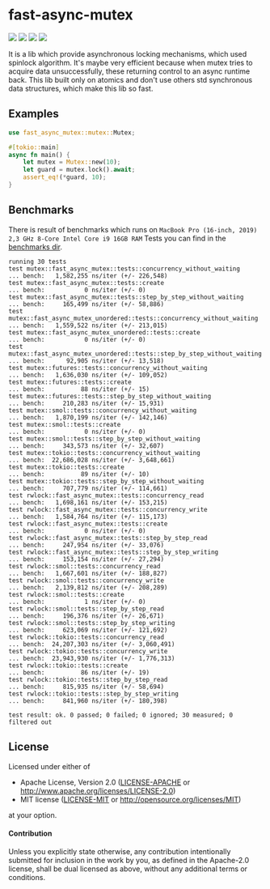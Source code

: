 # fast-async-mutex
[![](https://github.com/Mnwa/fast-async-mutex/workflows/build/badge.svg?branch=master)](https://github.com/Mnwa/fast-async-mutex/actions?query=workflow%3Abuild)
[![](https://docs.rs/fast-async-mutex/badge.svg)](https://docs.rs/fast-async-mutex/)
[![](https://img.shields.io/crates/v/fast-async-mutex.svg)](https://crates.io/crates/fast-async-mutex)
[![](https://img.shields.io/crates/d/fast-async-mutex.svg)](https://crates.io/crates/fast-async-mutex)

It is a lib which provide asynchronous locking mechanisms, which used spinlock algorithm.
It's maybe very efficient because when mutex tries to acquire data unsuccessfully, these returning control to an async runtime back.
This lib built only on atomics and don't use others std synchronous data structures, which make this lib so fast.

## Examples

```rust
use fast_async_mutex::mutex::Mutex;

#[tokio::main]
async fn main() {
    let mutex = Mutex::new(10);
    let guard = mutex.lock().await;
    assert_eq!(*guard, 10);
}
```

## Benchmarks

There is result of benchmarks which runs on `MacBook Pro (16-inch, 2019) 2,3 GHz 8-Core Intel Core i9 16GB RAM`
Tests you can find in the [benchmarks dir](benchmarks).
```
running 30 tests
test mutex::fast_async_mutex::tests::concurrency_without_waiting            ... bench:   1,582,255 ns/iter (+/- 226,548)
test mutex::fast_async_mutex::tests::create                                 ... bench:           0 ns/iter (+/- 0)
test mutex::fast_async_mutex::tests::step_by_step_without_waiting           ... bench:     165,499 ns/iter (+/- 58,886)
test mutex::fast_async_mutex_unordered::tests::concurrency_without_waiting  ... bench:   1,559,522 ns/iter (+/- 213,015)
test mutex::fast_async_mutex_unordered::tests::create                       ... bench:           0 ns/iter (+/- 0)
test mutex::fast_async_mutex_unordered::tests::step_by_step_without_waiting ... bench:      92,905 ns/iter (+/- 13,518)
test mutex::futures::tests::concurrency_without_waiting                     ... bench:   1,636,030 ns/iter (+/- 109,052)
test mutex::futures::tests::create                                          ... bench:          88 ns/iter (+/- 15)
test mutex::futures::tests::step_by_step_without_waiting                    ... bench:     210,283 ns/iter (+/- 15,931)
test mutex::smol::tests::concurrency_without_waiting                        ... bench:   1,870,199 ns/iter (+/- 142,146)
test mutex::smol::tests::create                                             ... bench:           0 ns/iter (+/- 0)
test mutex::smol::tests::step_by_step_without_waiting                       ... bench:     343,573 ns/iter (+/- 32,607)
test mutex::tokio::tests::concurrency_without_waiting                       ... bench:  22,686,028 ns/iter (+/- 3,648,661)
test mutex::tokio::tests::create                                            ... bench:          89 ns/iter (+/- 10)
test mutex::tokio::tests::step_by_step_without_waiting                      ... bench:     707,779 ns/iter (+/- 114,661)
test rwlock::fast_async_mutex::tests::concurrency_read                      ... bench:   1,698,161 ns/iter (+/- 153,215)
test rwlock::fast_async_mutex::tests::concurrency_write                     ... bench:   1,584,764 ns/iter (+/- 115,173)
test rwlock::fast_async_mutex::tests::create                                ... bench:           0 ns/iter (+/- 0)
test rwlock::fast_async_mutex::tests::step_by_step_read                     ... bench:     247,954 ns/iter (+/- 33,076)
test rwlock::fast_async_mutex::tests::step_by_step_writing                  ... bench:     153,154 ns/iter (+/- 27,294)
test rwlock::smol::tests::concurrency_read                                  ... bench:   1,667,601 ns/iter (+/- 188,827)
test rwlock::smol::tests::concurrency_write                                 ... bench:   2,139,812 ns/iter (+/- 208,289)
test rwlock::smol::tests::create                                            ... bench:           1 ns/iter (+/- 0)
test rwlock::smol::tests::step_by_step_read                                 ... bench:     196,376 ns/iter (+/- 26,671)
test rwlock::smol::tests::step_by_step_writing                              ... bench:     623,069 ns/iter (+/- 121,692)
test rwlock::tokio::tests::concurrency_read                                 ... bench:  24,207,303 ns/iter (+/- 3,060,491)
test rwlock::tokio::tests::concurrency_write                                ... bench:  23,943,930 ns/iter (+/- 1,776,313)
test rwlock::tokio::tests::create                                           ... bench:          86 ns/iter (+/- 19)
test rwlock::tokio::tests::step_by_step_read                                ... bench:     815,935 ns/iter (+/- 58,694)
test rwlock::tokio::tests::step_by_step_writing                             ... bench:     841,960 ns/iter (+/- 180,398)

test result: ok. 0 passed; 0 failed; 0 ignored; 30 measured; 0 filtered out
```

## License

Licensed under either of

 * Apache License, Version 2.0 ([LICENSE-APACHE](LICENSE-APACHE) or http://www.apache.org/licenses/LICENSE-2.0)
 * MIT license ([LICENSE-MIT](LICENSE-MIT) or http://opensource.org/licenses/MIT)

at your option.

#### Contribution

Unless you explicitly state otherwise, any contribution intentionally submitted
for inclusion in the work by you, as defined in the Apache-2.0 license, shall be
dual licensed as above, without any additional terms or conditions.
